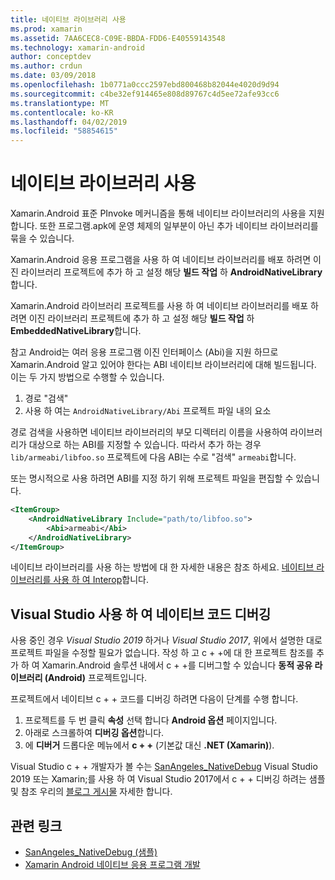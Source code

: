 ```yaml
---
title: 네이티브 라이브러리 사용
ms.prod: xamarin
ms.assetid: 7AA6CEC8-C09E-BBDA-FDD6-E40559143548
ms.technology: xamarin-android
author: conceptdev
ms.author: crdun
ms.date: 03/09/2018
ms.openlocfilehash: 1b0771a0ccc2597ebd800468b82044e4020d9d94
ms.sourcegitcommit: c4be32ef914465e808d89767c4d5ee72afe93cc6
ms.translationtype: MT
ms.contentlocale: ko-KR
ms.lasthandoff: 04/02/2019
ms.locfileid: "58854615"
---
```

# <a name="using-native-libraries"></a>네이티브 라이브러리 사용

Xamarin.Android 표준 PInvoke 메커니즘을 통해 네이티브 라이브러리의 사용을 지원 합니다. 또한 프로그램.apk에 운영 체제의 일부분이 아닌 추가 네이티브 라이브러리를 묶을 수 있습니다.

Xamarin.Android 응용 프로그램을 사용 하 여 네이티브 라이브러리를 배포 하려면 이진 라이브러리 프로젝트에 추가 하 고 설정 해당 **빌드 작업** 하 **AndroidNativeLibrary**합니다.

Xamarin.Android 라이브러리 프로젝트를 사용 하 여 네이티브 라이브러리를 배포 하려면 이진 라이브러리 프로젝트에 추가 하 고 설정 해당 **빌드 작업** 하 **EmbeddedNativeLibrary**합니다.

참고 Android는 여러 응용 프로그램 이진 인터페이스 (Abi)을 지원 하므로 Xamarin.Android 알고 있어야 한다는 ABI 네이티브 라이브러리에 대해 빌드됩니다.
이는 두 가지 방법으로 수행할 수 있습니다.

1.  경로 "검색"
1.  사용 하 여는 `AndroidNativeLibrary/Abi` 프로젝트 파일 내의 요소


경로 검색을 사용하면 네이티브 라이브러리의 부모 디렉터리 이름을 사용하여 라이브러리가 대상으로 하는 ABI를 지정할 수 있습니다. 따라서 추가 하는 경우 `lib/armeabi/libfoo.so` 프로젝트에 다음 ABI는 수로 "검색" `armeabi`합니다.

또는 명시적으로 사용 하려면 ABI를 지정 하기 위해 프로젝트 파일을 편집할 수 있습니다.

```xml
<ItemGroup>
    <AndroidNativeLibrary Include="path/to/libfoo.so">
        <Abi>armeabi</Abi>
    </AndroidNativeLibrary>
</ItemGroup>
```

네이티브 라이브러리를 사용 하는 방법에 대 한 자세한 내용은 참조 하세요. [네이티브 라이브러리를 사용 하 여 Interop](https://www.mono-project.com/docs/advanced/pinvoke/)합니다.

## <a name="debugging-native-code-with-visual-studio"></a>Visual Studio 사용 하 여 네이티브 코드 디버깅

사용 중인 경우 *Visual Studio 2019* 하거나 *Visual Studio 2017*, 위에서 설명한 대로 프로젝트 파일을 수정할 필요가 없습니다.
작성 하 고 c + +에 대 한 프로젝트 참조를 추가 하 여 Xamarin.Android 솔루션 내에서 c + +를 디버그할 수 있습니다 **동적 공유 라이브러리 (Android)** 프로젝트입니다.

프로젝트에서 네이티브 c + + 코드를 디버깅 하려면 다음이 단계를 수행 합니다.

1. 프로젝트를 두 번 클릭 **속성** 선택 합니다 **Android 옵션** 페이지입니다.
2. 아래로 스크롤하여 **디버깅 옵션**합니다.
3. 에 **디버거** 드롭다운 메뉴에서 **c + +** (기본값 대신 **.NET (Xamarin)**).

Visual Studio c + + 개발자가 볼 수는 [SanAngeles_NativeDebug](https://developer.xamarin.com/samples/monodroid/SanAngeles_NDK/) Visual Studio 2019 또는 Xamarin;를 사용 하 여 Visual Studio 2017에서 c + + 디버깅 하려는 샘플 및 참조 우리의 [블로그 게시물](https://blog.xamarin.com/build-and-debug-c-libraries-in-xamarin-android-apps-with-visual-studio-2015/) 자세한 합니다.



## <a name="related-links"></a>관련 링크

- [SanAngeles_NativeDebug (샘플)](https://developer.xamarin.com/samples/monodroid/SanAngeles_NDK/)
- [Xamarin Android 네이티브 응용 프로그램 개발](https://blogs.msdn.microsoft.com/vcblog/2015/02/23/developing-xamarin-android-native-applications/)
